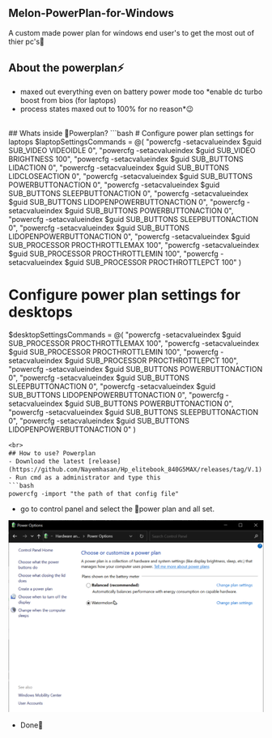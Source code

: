 ## Melon-PowerPlan-for-Windows
A custom made power plan for windows end user's to get the most out of thier pc's🍉
<br>
## About the powerplan⚡
- maxed out everything even on battery power mode too *enable dc turbo boost from bios (for laptops)
- process states maxed out to 100% for no reason*😉
<br>
## Whats inside 🍉Powerplan?
```bash
# Configure power plan settings for laptops
$laptopSettingsCommands = @(
    "powercfg -setacvalueindex $guid SUB_VIDEO VIDEOIDLE 0",
    "powercfg -setacvalueindex $guid SUB_VIDEO BRIGHTNESS 100",
    "powercfg -setacvalueindex $guid SUB_BUTTONS LIDACTION 0",
    "powercfg -setacvalueindex $guid SUB_BUTTONS LIDCLOSEACTION 0",
    "powercfg -setacvalueindex $guid SUB_BUTTONS POWERBUTTONACTION 0",
    "powercfg -setacvalueindex $guid SUB_BUTTONS SLEEPBUTTONACTION 0",
    "powercfg -setacvalueindex $guid SUB_BUTTONS LIDOPENPOWERBUTTONACTION 0",
    "powercfg -setacvalueindex $guid SUB_BUTTONS POWERBUTTONACTION 0",
    "powercfg -setacvalueindex $guid SUB_BUTTONS SLEEPBUTTONACTION 0",
    "powercfg -setacvalueindex $guid SUB_BUTTONS LIDOPENPOWERBUTTONACTION 0",
    "powercfg -setacvalueindex $guid SUB_PROCESSOR PROCTHROTTLEMAX 100",
    "powercfg -setacvalueindex $guid SUB_PROCESSOR PROCTHROTTLEMIN 100",
    "powercfg -setacvalueindex $guid SUB_PROCESSOR PROCTHROTTLEPCT 100"
)

# Configure power plan settings for desktops
$desktopSettingsCommands = @(
    "powercfg -setacvalueindex $guid SUB_PROCESSOR PROCTHROTTLEMAX 100",
    "powercfg -setacvalueindex $guid SUB_PROCESSOR PROCTHROTTLEMIN 100",
    "powercfg -setacvalueindex $guid SUB_PROCESSOR PROCTHROTTLEPCT 100",
    "powercfg -setacvalueindex $guid SUB_BUTTONS POWERBUTTONACTION 0",
    "powercfg -setacvalueindex $guid SUB_BUTTONS SLEEPBUTTONACTION 0",
    "powercfg -setacvalueindex $guid SUB_BUTTONS LIDOPENPOWERBUTTONACTION 0",
    "powercfg -setacvalueindex $guid SUB_BUTTONS POWERBUTTONACTION 0",
    "powercfg -setacvalueindex $guid SUB_BUTTONS SLEEPBUTTONACTION 0",
    "powercfg -setacvalueindex $guid SUB_BUTTONS LIDOPENPOWERBUTTONACTION 0"
)
```
<br>
## How to use? Powerplan
- Download the latest [release](https://github.com/Nayemhasan/Hp_elitebook_840G5MAX/releases/tag/V.1)
- Run cmd as a administrator and type this
```bash
powercfg -import "the path of that config file"
```
- go to control panel and select the 🍉power plan and all set.
<p align="left">
  <img src="https://github.com/Nayemhasan/Hp_elitebook_840G5MAX/blob/main/Resources/powerplan.png">
</p>

- Done🍉
